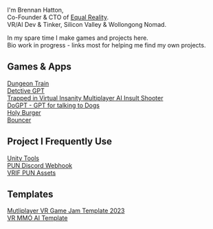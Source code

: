 I'm Brennan Hatton, <br />
Co-Founder & CTO of [Equal Reality](https://equalreality.com).<br />
VR/AI Dev & Tinker, Silicon Valley & Wollongong Nomad.<br />

In my spare time I make games and projects here. <br />
Bio work in progress - links most for helping me find my own projects. <br />

## Games & Apps
[Dungeon Train](https://github.com/bh679/Dungeon-Trian-2022) <br />
[Detctive GPT](https://github.com/bh679/GGJ23-Detective-GPT) <br />
[Trapped in Virtual Insanity Multiplayer AI Insult Shooter](https://github.com/bh679/GGJ23---Trapped-in-Virtual-Insanity-Multiplayer-AI-Insult-Shooter) <br />
[DoGPT - GPT for talking to Dogs](https://github.com/bh679/DoGPT) <br />
[Holy Burger](https://github.com/NahedAlvarez/GoblalGameJam) <br />
[Bouncer](https://github.com/bh679/Bouncer-master) <br />

## Project I Frequently Use
[Unity Tools](https://github.com/bh679/Unity-Tools) <br />
[PUN Discord Webhook](https://github.com/bh679/Unity-Discord-Webhook-Tools) <br />
[VRIF PUN Assets](https://github.com/bh679/VRIF-PUN-Assets) <br />

## Templates
[Mutliplayer VR Game Jam Template 2023](https://github.com/bh679/Mutliplayer-VR-Game-Jam-Template-2023) <br />
[VR MMO AI Template](https://github.com/bh679/VR-MMO-AI-Template) <br />
<!--
**bh679/bh679** is a ✨ _special_ ✨ repository because its `README.md` (this file) appears on your GitHub profile.

Here are some ideas to get you started:

- 🔭 I’m currently working on ...
- 🌱 I’m currently learning ...
- 👯 I’m looking to collaborate on ...
- 🤔 I’m looking for help with ...
- 💬 Ask me about ...
- 📫 How to reach me: ...
- 😄 Pronouns: ...
- ⚡ Fun fact: ...
-->
